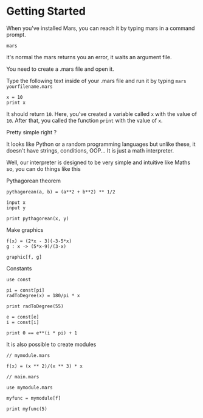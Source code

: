 # Getting Started

When you've installed Mars, you can reach it by typing mars in a command prompt.

`mars`

it's normal the mars returns you an error, it waits an argument file.

You need to create a .mars file and open it.

Type the following text inside of your .mars file and run it by typing `mars yourfilename.mars`
```
x = 10
print x
```

It should return `10`.
Here, you've created a variable called `x` with the value of `10`.
After that, you called the function `print` with the value of `x`.

Pretty simple right ?

It looks like Python or a random programming languages but unlike these, it doesn't have strings, conditions, OOP...
It is just a math interpreter.

Well, our interpreter is designed to be very simple and intuitive like Maths so, you can do things like this

Pythagorean theorem
```
pythagorean(a, b) = (a**2 + b**2) ** 1/2

input x
input y

print pythagorean(x, y)
```

Make graphics
```
f(x) = (2*x - 3)(-3-5*x)
g : x -> (5*x-9)/(3-x)

graphic[f, g]
```

Constants
```
use const

pi = const[pi]
radToDegree(x) = 180/pi * x

print radToDegree(55)

e = const[e]
i = const[i]

print 0 == e**(i * pi) + 1
```

It is also possible to create modules

```
// mymodule.mars

f(x) = (x ** 2)/(x ** 3) * x
```

```
// main.mars

use mymodule.mars

myfunc = mymodule[f]

print myfunc(5)
```